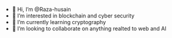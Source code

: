 - 👋 Hi, I’m @Raza-husain
- 👀 I’m interested in blockchain and cyber security
- 🌱 I’m currently learning cryptography
- 💞️ I’m looking to collaborate on anything realted to web and AI
<!---
Raza-husain/Raza-husain is a ✨ special ✨ repository because its `README.md` (this file) appears on your GitHub profile.
You can click the Preview link to take a look at your changes.
--->
